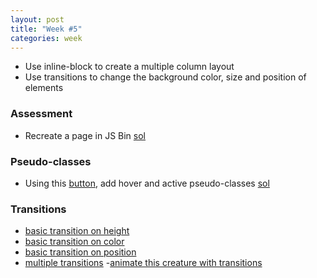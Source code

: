 ```yaml
---
layout: post
title: "Week #5"
categories: week
---
```


- Use inline-block to create a multiple column layout
- Use transitions to change the background color, size and position of elements


### Assessment

- Recreate a page in JS Bin [sol](http://jsbin.com/oHIjokI/1/edit)


### Pseudo-classes

- Using this [button](http://jsbin.com/emIHUFOJ/1/edit ), add hover and active pseudo-classes [sol](http://jsbin.com/UqERepO/1/edit)


### Transitions

- [basic transition on height](http://jsbin.com/ujijaJAg/1/edit)
- [basic transition on color](http://jsbin.com/ujijaJAg/3/edit)
- [basic transition on position](http://jsbin.com/ujijaJAg/5/edit)
- [multiple transitions](http://jsbin.com/ujijaJAg/6/edit)
-[animate this creature with transitions](http://jsbin.com/EkomUYeW/3/edit)

